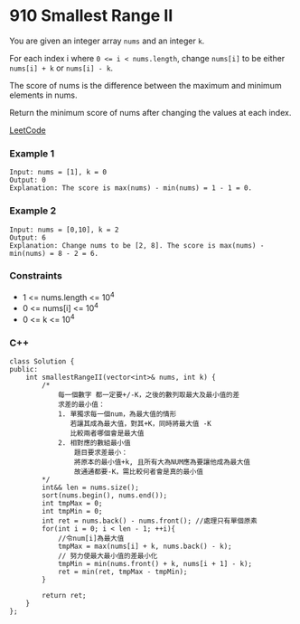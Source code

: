 # 910 Smallest Range II

You are given an integer array `nums` and an integer `k`.

For each index i where `0 <= i < nums.length`, change `nums[i]` to be either `nums[i] + k` or `nums[i] - k`.

The score of nums is the difference between the maximum and minimum elements in nums.

Return the minimum score of nums after changing the values at each index.
 

[LeetCode](https://leetcode.cn/problems/smallest-range-ii/)


### Example 1

```
Input: nums = [1], k = 0
Output: 0
Explanation: The score is max(nums) - min(nums) = 1 - 1 = 0.
```

### Example 2
```
Input: nums = [0,10], k = 2
Output: 6
Explanation: Change nums to be [2, 8]. The score is max(nums) - min(nums) = 8 - 2 = 6.
```

### Constraints

* 1 <= nums.length <= 10<sup>4</sup>
* 0 <= nums[i] <= 10<sup>4</sup>
* 0 <= k <= 10<sup>4</sup>

### C++ 

```
class Solution {
public:
    int smallestRangeII(vector<int>& nums, int k) {
        /*
            每一個數字 都一定要+/-K，之後的數列取最大及最小值的差
            求差的最小值：
            1. 單獨求每一個num，為最大值的情形
               若讓其成為最大值，對其+K，同時將最大值 -K
               比較兩者哪個會是最大值
            2. 相對應的數組最小值
                題目要求差最小：
                將原本的最小值+k, 且所有大為NUM應為要讓他成為最大值
                故通通都要-K，需比較何者會是真的最小值 
        */
        int&& len = nums.size();
        sort(nums.begin(), nums.end());
        int tmpMax = 0;
        int tmpMin = 0;
        int ret = nums.back() - nums.front(); //處理只有單個原素
        for(int i = 0; i < len - 1; ++i){
            //令num[i]為最大值
            tmpMax = max(nums[i] + k, nums.back() - k);
            // 努力使最大最小值的差最小化
            tmpMin = min(nums.front() + k, nums[i + 1] - k);
            ret = min(ret, tmpMax - tmpMin);
        }
        
        return ret;
    }
};
```